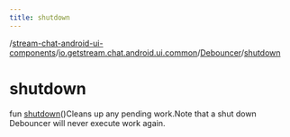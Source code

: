 ```yaml
---
title: shutdown
---
```

/[stream-chat-android-ui-components](../../index.md)/[io.getstream.chat.android.ui.common](../index.md)/[Debouncer](index.md)/[shutdown](shutdown.md)  
  
  
  
# shutdown  
fun [shutdown](shutdown.md)()Cleans up any pending work.Note that a shut down Debouncer will never execute work again.
